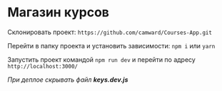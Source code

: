 # Магазин курсов

Склонировать проект: `https://github.com/camward/Courses-App.git`

Перейти в папку проекта и установить зависимости: `npm i` или `yarn`

Запустить проект командой `npm run dev` и перейти по адресу `http://localhost:3000/`

*При деплое скрывать файл **keys.dev.js***
